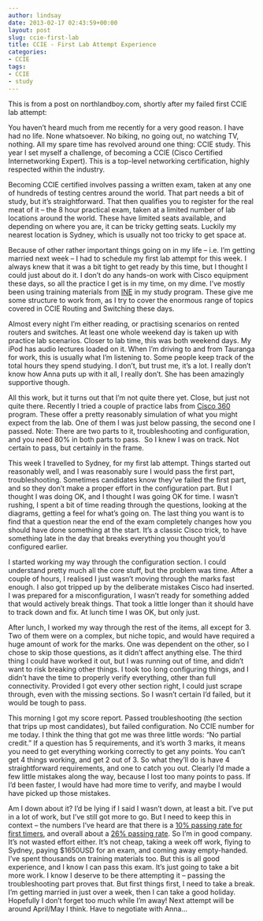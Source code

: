 ```yaml
---
author: lindsay
date: 2013-02-17 02:43:59+00:00
layout: post
slug: ccie-first-lab
title: CCIE - First Lab Attempt Experience
categories:
- CCIE
tags:
- CCIE
- study
---
```


This is from a post on northlandboy.com, shortly after my failed first CCIE lab attempt:

You haven’t heard much from me recently for a very good reason. I have had no life. None whatsoever. No biking, no going out, no watching TV, nothing. All my spare time has revolved around one thing: CCIE study. This year I set myself a challenge, of becoming a CCIE (Cisco Certified Internetworking Expert). This is a top-level networking certification, highly respected within the industry.

Becoming CCIE certified involves passing a written exam, taken at any one of hundreds of testing centres around the world. That part needs a bit of study, but it’s straightforward. That then qualifies you to register for the real meat of it – the 8 hour practical exam, taken at a limited number of lab locations around the world. These have limited seats available, and depending on where you are, it can be tricky getting seats. Luckily my nearest location is Sydney, which is usually not too tricky to get space at.

Because of other rather important things going on in my life – i.e. I’m getting married next week – I had to schedule my first lab attempt for this week. I always knew that it was a bit tight to get ready by this time, but I thought I could just about do it. I don’t do any hands-on work with Cisco equipment these days, so all the practice I get is in my time, on my dime. I’ve mostly been using training materials from [INE](http://www.ine.com/) in my study program. These give me some structure to work from, as I try to cover the enormous range of topics covered in CCIE Routing and Switching these days.

Almost every night I’m either reading, or practising scenarios on rented routers and switches. At least one whole weekend day is taken up with practice lab scenarios. Closer to lab time, this was both weekend days. My iPod has audio lectures loaded on it. When I’m driving to and from Tauranga for work, this is usually what I’m listening to. Some people keep track of the total hours they spend studying. I don’t, but trust me, it’s a lot. I really don’t know how Anna puts up with it all, I really don’t. She has been amazingly supportive though.

All this work, but it turns out that I’m not quite there yet. Close, but just not quite there. Recently I tried a couple of practice labs from [Cisco 360](http://cisco360.cisco.com/) program. These offer a pretty reasonably simulation of what you might expect from the lab. One of them I was just below passing, the second one I passed. Note: There are two parts to it, troubleshooting and configuration, and you need 80% in both parts to pass.  So I knew I was on track. Not certain to pass, but certainly in the frame.

This week I travelled to Sydney, for my first lab attempt. Things started out reasonably well, and I was reasonably sure I would pass the first part, troubleshooting. Sometimes candidates know they’ve failed the first part, and so they don’t make a proper effort in the configuration part. But I thought I was doing OK, and I thought I was going OK for time. I wasn’t rushing, I spent a bit of time reading through the questions, looking at the diagrams, getting a feel for what’s going on. The last thing you want is to find that a question near the end of the exam completely changes how you should have done something at the start. It’s a classic Cisco trick, to have something late in the day that breaks everything you thought you’d configured earlier.

I started working my way through the configuration section. I could understand pretty much all the core stuff, but the problem was time. After a couple of hours, I realised I just wasn’t moving through the marks fast enough. I also got tripped up by the deliberate mistakes Cisco had inserted. I was prepared for a misconfiguration, I wasn’t ready for something added that would actively break things. That took a little longer than it should have to track down and fix. At lunch time I was OK, but only just.

After lunch, I worked my way through the rest of the items, all except for 3. Two of them were on a complex, but niche topic, and would have required a huge amount of work for the marks. One was dependent on the other, so I chose to skip those questions, as it didn’t affect anything else. The third thing I could have worked it out, but I was running out of time, and didn’t want to risk breaking other things. I took too long configuring things, and I didn’t have the time to properly verify everything, other than full connectivity. Provided I got every other section right, I could just scrape through, even with the missing sections. So I wasn’t certain I’d failed, but it would be tough to pass.

This morning I got my score report. Passed troubleshooting (the section that trips up most candidates), but failed configuration. No CCIE number for me today. I think the thing that got me was three little words: “No partial credit.” If a question has 5 requirements, and it’s worth 3 marks, it means you need to get everything working correctly to get any points. You can’t get 4 things working, and get 2 out of 3. So what they’ll do is have 4 straightforward requirements, and one to catch you out. Clearly I’d made a few little mistakes along the way, because I lost too many points to pass. If I’d been faster, I would have had more time to verify, and maybe I would have picked up those mistakes.

Am I down about it? I’d be lying if I said I wasn’t down, at least a bit. I’ve put in a lot of work, but I’ve still got more to go. But I need to keep this in context – the numbers I’ve heard are that there is a [10% passing rate for first timers](http://certcities.com/editorial/features/story.asp?editorialsid=89), and overall about a [26% passing rate](http://www.networkworld.com/article/2308793/lan-wan/doctor--lawyer--non-techies-don-t-appreciate-cisco-networking-exam.html). So I’m in good company. It’s not wasted effort either. It’s not cheap, taking a week off work, flying to Sydney, paying $1650USD for an exam, and coming away empty-handed. I’ve spent thousands on training materials too. But this is all good experience, and I know I can pass this exam. It’s just going to take a bit more work. I know I deserve to be there attempting it – passing the troubleshooting part proves that. But first things first, I need to take a break. I’m getting married in just over a week, then I can take a good holiday. Hopefully I don’t forget too much while I’m away! Next attempt will be around April/May I think. Have to negotiate with Anna…
